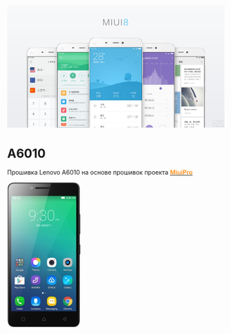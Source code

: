 ![Image alt](https://github.com/nullwebtest/a6010/blob/master/image/8-new.jpg)
# A6010

Прошивка Lenovo A6010 на основе прошивок проекта <a href="http://miuipro.ru/roms/" title="MiuiPro" target="_blank"><span style="color:#FE9A2E;font-weight: bold;">MiuiPro</span></a>

![Image alt](https://github.com/nullwebtest/a6010/blob/master/image/a6010.jpg)
